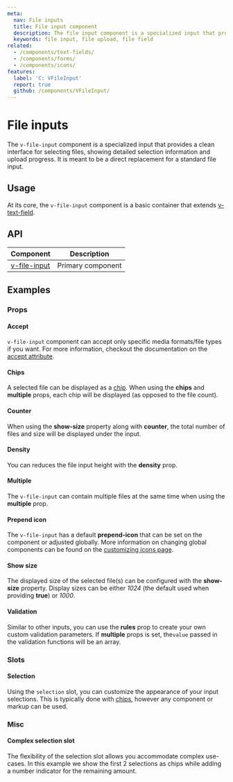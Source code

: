 ```yaml
---
meta:
  nav: File inputs
  title: File input component
  description: The file input component is a specialized input that provides a clean interface for selecting files, showing detailed selection information and upload progress.
  keywords: file input, file upload, file field
related:
  - /components/text-fields/
  - /components/forms/
  - /components/icons/
features:
  label: 'C: VFileInput'
  report: true
  github: /components/VFileInput/
---
```


# File inputs

The `v-file-input` component is a specialized input that provides a clean interface for selecting files, showing detailed selection information and upload progress. It is meant to be a direct replacement for a standard file input.

<PageFeatures />

## Usage

At its core, the `v-file-input` component is a basic container that extends [v-text-field](/components/text-fields).

<ExamplesUsage name="v-file-input" />

<PromotedEntry />

## API

| Component | Description |
| - | - |
| [v-file-input](/api/v-file-input/) | Primary component |

<ApiInline hide-links />

## Examples

### Props

#### Accept

`v-file-input` component can accept only specific media formats/file types if you want. For more information, checkout the documentation on the [accept attribute](https://developer.mozilla.org/en-US/docs/Web/HTML/Element/input/file#accept).

<ExamplesExample file="v-file-input/prop-accept" />

#### Chips

A selected file can be displayed as a [chip](/components/chips). When using the **chips** and **multiple** props, each chip will be displayed (as opposed to the file count).

<ExamplesExample file="v-file-input/prop-chips" />

#### Counter

When using the **show-size** property along with **counter**, the total number of files and size will be displayed under the input.

<ExamplesExample file="v-file-input/prop-counter" />

#### Density

You can reduces the file input height with the **density** prop.

<ExamplesExample file="v-file-input/prop-dense" />

#### Multiple

The `v-file-input` can contain multiple files at the same time when using the **multiple** prop.

<ExamplesExample file="v-file-input/prop-multiple" />

#### Prepend icon

The `v-file-input` has a default **prepend-icon** that can be set on the component or adjusted globally. More information on changing global components can be found on the [customizing icons page](/features/icon-fonts).

<ExamplesExample file="v-file-input/prop-prepend-icon" />

#### Show size

The displayed size of the selected file(s) can be configured with the **show-size** property. Display sizes can be either _1024_ (the default used when providing **true**) or _1000_.

<ExamplesExample file="v-file-input/prop-show-size" />

#### Validation

Similar to other inputs, you can use the **rules** prop to create your own custom validation parameters. If **multiple** props is set, the`value` passed in the validation functions will be an array.

<ExamplesExample file="v-file-input/prop-validation" />

### Slots

#### Selection

Using the `selection` slot, you can customize the appearance of your input selections. This is typically done with [chips](/components/chips), however any component or markup can be used.

<ExamplesExample file="v-file-input/slot-selection" />

### Misc

#### Complex selection slot

The flexibility of the selection slot allows you accommodate complex use-cases. In this example we show the first 2 selections as chips while adding a number indicator for the remaining amount.

<ExamplesExample file="v-file-input/misc-complex-selection" />
